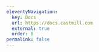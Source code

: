 ```yaml
---
eleventyNavigation:
  key: Docs
  url: https://docs.castmill.com
  external: true
  order: 8
permalink: false
---
```

